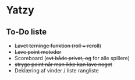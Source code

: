 # Yatzy

## To-Do liste
* ~~Lavet terninge funktion (roll + reroll)~~
* ~~Lave point metoder~~
* Scoreboard (~~evt både privat, og~~ for alle spillere)
* ~~stryge point når man ikke kan lave noget~~
* Deklæring af vinder / liste rangliste

